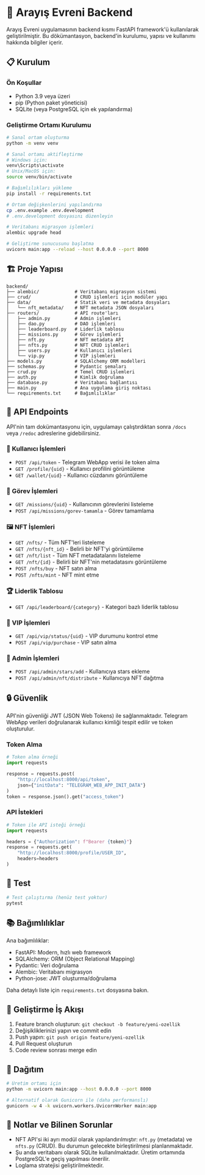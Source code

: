 # 🚀 Arayış Evreni Backend

Arayış Evreni uygulamasının backend kısmı FastAPI framework'ü kullanılarak geliştirilmiştir. Bu dökümantasyon, backend'in kurulumu, yapısı ve kullanımı hakkında bilgiler içerir.

## 📋 Kurulum

### Ön Koşullar
- Python 3.9 veya üzeri
- pip (Python paket yöneticisi)
- SQLite (veya PostgreSQL için ek yapılandırma)

### Geliştirme Ortamı Kurulumu

```bash
# Sanal ortam oluşturma
python -m venv venv

# Sanal ortamı aktifleştirme
# Windows için:
venv\Scripts\activate
# Unix/MacOS için:
source venv/bin/activate

# Bağımlılıkları yükleme
pip install -r requirements.txt

# Ortam değişkenlerini yapılandırma
cp .env.example .env.development
# .env.development dosyasını düzenleyin

# Veritabanı migrasyon işlemleri
alembic upgrade head

# Geliştirme sunucusunu başlatma
uvicorn main:app --reload --host 0.0.0.0 --port 8000
```

## 🏗️ Proje Yapısı

```
backend/
├── alembic/             # Veritabanı migrasyon sistemi
├── crud/                # CRUD işlemleri için modüler yapı
├── data/                # Statik veri ve metadata dosyaları
│   └── nft_metadata/    # NFT metadata JSON dosyaları
├── routers/             # API route'ları
│   ├── admin.py         # Admin işlemleri
│   ├── dao.py           # DAO işlemleri
│   ├── leaderboard.py   # Liderlik tablosu
│   ├── missions.py      # Görev işlemleri
│   ├── nft.py           # NFT metadata API
│   ├── nfts.py          # NFT CRUD işlemleri
│   ├── users.py         # Kullanıcı işlemleri
│   └── vip.py           # VIP işlemleri
├── models.py            # SQLAlchemy ORM modelleri
├── schemas.py           # Pydantic şemaları
├── crud.py              # Temel CRUD işlemleri
├── auth.py              # Kimlik doğrulama
├── database.py          # Veritabanı bağlantısı
├── main.py              # Ana uygulama giriş noktası
└── requirements.txt     # Bağımlılıklar
```

## 🔑 API Endpoints

API'nin tam dokümantasyonu için, uygulamayı çalıştırdıktan sonra `/docs` veya `/redoc` adreslerine gidebilirsiniz.

### 👤 Kullanıcı İşlemleri
- `POST /api/token` - Telegram WebApp verisi ile token alma
- `GET /profile/{uid}` - Kullanıcı profilini görüntüleme
- `GET /wallet/{uid}` - Kullanıcı cüzdanını görüntüleme

### 📝 Görev İşlemleri
- `GET /missions/{uid}` - Kullanıcının görevlerini listeleme
- `POST /api/missions/gorev-tamamla` - Görev tamamlama

### 🖼️ NFT İşlemleri
- `GET /nfts/` - Tüm NFT'leri listeleme
- `GET /nfts/{nft_id}` - Belirli bir NFT'yi görüntüleme
- `GET /nft/list` - Tüm NFT metadatalarını listeleme
- `GET /nft/{id}` - Belirli bir NFT'nin metadatasını görüntüleme
- `POST /nfts/buy` - NFT satın alma
- `POST /nfts/mint` - NFT mint etme

### 🏆 Liderlik Tablosu
- `GET /api/leaderboard/{category}` - Kategori bazlı liderlik tablosu

### 👑 VIP İşlemleri
- `GET /api/vip/status/{uid}` - VIP durumunu kontrol etme
- `POST /api/vip/purchase` - VIP satın alma

### 🔧 Admin İşlemleri
- `POST /api/admin/stars/add` - Kullanıcıya stars ekleme
- `POST /api/admin/nft/distribute` - Kullanıcıya NFT dağıtma

## 🔒 Güvenlik

API'nin güvenliği JWT (JSON Web Tokens) ile sağlanmaktadır. Telegram WebApp verileri doğrulanarak kullanıcı kimliği tespit edilir ve token oluşturulur.

### Token Alma
```python
# Token alma örneği
import requests

response = requests.post(
    "http://localhost:8000/api/token",
    json={"initData": "TELEGRAM_WEB_APP_INIT_DATA"}
)
token = response.json().get("access_token")
```

### API İstekleri
```python
# Token ile API isteği örneği
import requests

headers = {"Authorization": f"Bearer {token}"}
response = requests.get(
    "http://localhost:8000/profile/USER_ID",
    headers=headers
)
```

## 🧪 Test

```bash
# Test çalıştırma (henüz test yoktur)
pytest
```

## 📚 Bağımlılıklar

Ana bağımlılıklar:
- FastAPI: Modern, hızlı web framework
- SQLAlchemy: ORM (Object Relational Mapping)
- Pydantic: Veri doğrulama
- Alembic: Veritabanı migrasyon
- Python-jose: JWT oluşturma/doğrulama

Daha detaylı liste için `requirements.txt` dosyasına bakın.

## 🔄 Geliştirme İş Akışı

1. Feature branch oluşturun: `git checkout -b feature/yeni-ozellik`
2. Değişikliklerinizi yapın ve commit edin
3. Push yapın: `git push origin feature/yeni-ozellik`
4. Pull Request oluşturun
5. Code review sonrası merge edin

## 🚀 Dağıtım

```bash
# Üretim ortamı için
python -m uvicorn main:app --host 0.0.0.0 --port 8000

# Alternatif olarak Gunicorn ile (daha performanslı)
gunicorn -w 4 -k uvicorn.workers.UvicornWorker main:app
```

## 📝 Notlar ve Bilinen Sorunlar

- NFT API'si iki ayrı modül olarak yapılandırılmıştır: `nft.py` (metadata) ve `nfts.py` (CRUD). Bu durumun gelecekte birleştirilmesi planlanmaktadır.
- Şu anda veritabanı olarak SQLite kullanılmaktadır. Üretim ortamında PostgreSQL'e geçiş yapılması önerilir.
- Loglama stratejisi geliştirilmektedir. 